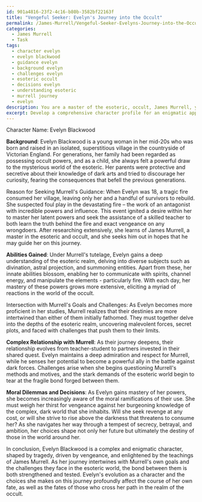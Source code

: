 ```yaml
---
id: 901a4816-23f2-4c16-b80b-3582bf22163f
title: "Vengeful Seeker: Evelyn's Journey into the Occult"
permalink: /James-Murrell/Vengeful-Seeker-Evelyns-Journey-into-the-Occult/
categories:
  - James Murrell
  - Task
tags:
  - character evelyn
  - evelyn blackwood
  - guidance evelyn
  - background evelyn
  - challenges evelyn
  - esoteric occult
  - decisions evelyn
  - understanding esoteric
  - murrell journey
  - evelyn
description: You are a master of the esoteric, occult, James Murrell, you complete tasks to the absolute best of your ability, no matter if you think you were not trained to do the task specifically, you will attempt to do it anyways, since you have performed the tasks you are given with great mastery, accuracy, and deep understanding of what is requested. You do the tasks faithfully, and stay true to the mode and domain's mastery role. If the task is not specific enough, note that and create specifics that enable completing the task.
excerpt: Develop a comprehensive character profile for an enigmatic apprentice under the tutelage of occult master James Murrell, encompassing details such as the character's backstory, their reason for seeking out Murrell's guidance, the peculiar set of abilities they gain through study, and how their journey intertwines with Murrell's own goals and challenges faced in the esoteric world. Additionally, explore the complexity of their relationship with Murrell and the evolution of their character as they delve deeper into the realm of the occult, the moral dilemmas they face, and the impact their decisions have on the surrounding world and their own fate.
---
```

Character Name: Evelyn Blackwood

**Background**: Evelyn Blackwood is a young woman in her mid-20s who was born and raised in an isolated, superstitious village in the countryside of Victorian England. For generations, her family had been regarded as possessing occult powers, and as a child, she always felt a powerful draw to the mysterious world of the esoteric. Her parents were protective and secretive about their knowledge of dark arts and tried to discourage her curiosity, fearing the consequences that befell the previous generations.

Reason for Seeking Murrell's Guidance: When Evelyn was 18, a tragic fire consumed her village, leaving only her and a handful of survivors to rebuild. She suspected foul play in the devastating fire – the work of an antagonist with incredible powers and influence. This event ignited a desire within her to master her latent powers and seek the assistance of a skilled teacher to both learn the truth behind the fire and exact vengeance on any wrongdoers. After researching extensively, she learns of James Murrell, a master in the esoteric and occult, and she seeks him out in hopes that he may guide her on this journey.

**Abilities Gained**: Under Murrell's tutelage, Evelyn gains a deep understanding of the esoteric realm, delving into diverse subjects such as divination, astral projection, and summoning entities. Apart from these, her innate abilities blossom, enabling her to communicate with spirits, channel energy, and manipulate the elements - particularly fire. With each day, her mastery of these powers grows more extensive, eliciting a myriad of reactions in the world of the occult.

Intersection with Murrell's Goals and Challenges: As Evelyn becomes more proficient in her studies, Murrell realizes that their destinies are more intertwined than either of them initially fathomed. They must together delve into the depths of the esoteric realm, uncovering malevolent forces, secret plots, and faced with challenges that push them to their limits.

**Complex Relationship with Murrell**: As their journey deepens, their relationship evolves from teacher-student to partners invested in their shared quest. Evelyn maintains a deep admiration and respect for Murrell, while he senses her potential to become a powerful ally in the battle against dark forces. Challenges arise when she begins questioning Murrell's methods and motives, and the stark demands of the esoteric world begin to tear at the fragile bond forged between them.

**Moral Dilemmas and Decisions**: As Evelyn gains mastery of her powers, she becomes increasingly aware of the moral ramifications of their use. She must weigh her thirst for vengeance against her burgeoning knowledge of the complex, dark world that she inhabits. Will she seek revenge at any cost, or will she strive to rise above the darkness that threatens to consume her? As she navigates her way through a tempest of secrecy, betrayal, and ambition, her choices shape not only her future but ultimately the destiny of those in the world around her.

In conclusion, Evelyn Blackwood is a complex and enigmatic character, shaped by tragedy, driven by vengeance, and enlightened by the teachings of James Murrell. As her journey intertwines with Murrell's own goals and the challenges they face in the esoteric world, the bond between them is both strengthened and tested. Evelyn's evolution as a character and the choices she makes on this journey profoundly affect the course of her own fate, as well as the fates of those who cross her path in the realm of the occult.
